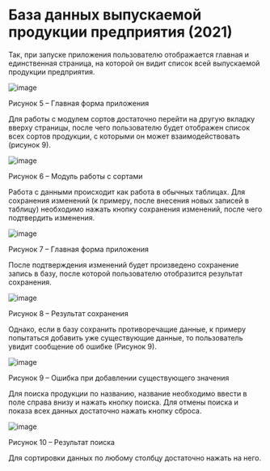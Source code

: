 # База данных выпускаемой продукции предприятия (2021)


Так, при запуске приложения пользователю отображается главная и единственная страница, на которой он видит список всей выпускаемой продукции предприятия.

 ![image](https://github.com/Evgescha/Course-work---Database-of-the-company-s-products/assets/38140129/b5e5ef5d-c5f1-49e7-adb7-97ff25a0d8c4)

Рисунок 5 – Главная форма приложения

Для работы с модулем сортов достаточно перейти на другую вкладку вверху страницы, после чего пользователю будет отображен список всех сортов продукции, с которыми он может взаимодействовать (рисунок 9).

 ![image](https://github.com/Evgescha/Course-work---Database-of-the-company-s-products/assets/38140129/7e491389-29c4-468b-b415-926069306b32)

Рисунок 6 – Модуль работы с сортами


Работа с данными происходит как работа в обычных таблицах. Для сохранения изменений (к примеру, после внесения новых записей в таблицу) необходимо нажать кнопку сохранения изменений, после чего подтвердить изменения.

 ![image](https://github.com/Evgescha/Course-work---Database-of-the-company-s-products/assets/38140129/8b045eee-1cd3-4072-affe-7dafbc62fbb0)

Рисунок 7 – Главная форма приложения

После подтверждения изменений будет произведено сохранение запись в базу, после которой пользователю отобразится результат сохранения.

 ![image](https://github.com/Evgescha/Course-work---Database-of-the-company-s-products/assets/38140129/43d85df2-b521-4f2a-b81c-56121c0f67be)

Рисунок 8 – Результат сохранения

Однако, если в базу сохранить противоречащие данные, к примеру попытаться добавить уже существующие данные, то пользователь увидит сообщение об ошибке (Рисунок 9).

 ![image](https://github.com/Evgescha/Course-work---Database-of-the-company-s-products/assets/38140129/bbeceb16-cf08-480e-92e1-9d0a4d81bf85)

Рисунок 9 – Ошибка при добавлении существующего значения

Для поиска продукции по названию, название необходимо ввести в поле справа внизу и нажать кнопку поиска. Для отмены поиска и показа всех данных достаточно нажать кнопку сброса.

 ![image](https://github.com/Evgescha/Course-work---Database-of-the-company-s-products/assets/38140129/2b24c428-00c2-4a6c-9688-d73ed27700ce)

Рисунок 10 – Результат поиска

Для сортировки данных по любому столбцу достаточно нажать на него.


